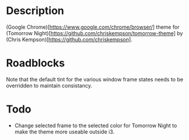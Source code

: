 # Description #
(Google Chrome)[https://www.google.com/chrome/browser/] theme for
(Tomorrow Night)[https://github.com/chriskempson/tomorrow-theme] by (Chris Kempson)[https://github.com/chriskempson].

# Roadblocks #
Note that the default tint for the various window frame states needs to
be overridden to maintain consistancy.

# Todo #
- Change selected frame to the selected color for Tomorrow Night to make the theme more useable outside i3.
